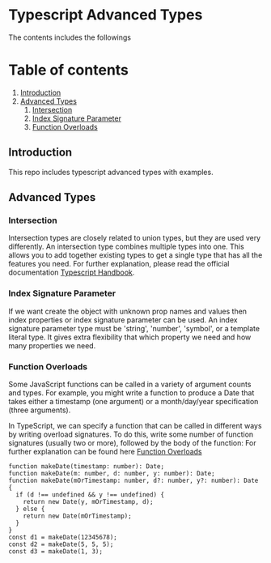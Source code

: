 # Typescript Advanced Types

The contents includes the followings

# Table of contents

1. [Introduction](#introduction)
2. [Advanced Types](#advanced)
   1. [Intersection](#intersection)
   2. [Index Signature Parameter](#index-signature)
   3. [Function Overloads](#overloads)

## Introduction <a name="introduction"></a>

This repo includes typescript advanced types with examples.

## Advanced Types <a name="advanced"></a>

### Intersection <a name="intersection"></a>

Intersection types are closely related to union types, but they are used very differently. An intersection type combines multiple types into one. This allows you to add together existing types to get a single type that has all the features you need.
For further explanation, please read the official documentation [Typescript Handbook](https://www.typescriptlang.org/docs/handbook/unions-and-intersections.html).

### Index Signature Parameter <a name="index-signature">

If we want create the object with unknown prop names and values then index properties
or index signature parameter can be used.
An index signature parameter type must be 'string', 'number', 'symbol', or a template literal type.
It gives extra flexibility that which property we need and how many properties we need.

### Function Overloads <a name="overloads">

Some JavaScript functions can be called in a variety of argument counts and types. For example, you might write a function to produce a Date that takes either a timestamp (one argument) or a month/day/year specification (three arguments).

In TypeScript, we can specify a function that can be called in different ways by writing overload signatures. To do this, write some number of function signatures (usually two or more), followed by the body of the function:
For further explanation can be found here [Function Overloads](https://www.typescriptlang.org/docs/handbook/2/functions.html#function-overloads)

```
function makeDate(timestamp: number): Date;
function makeDate(m: number, d: number, y: number): Date;
function makeDate(mOrTimestamp: number, d?: number, y?: number): Date {
  if (d !== undefined && y !== undefined) {
    return new Date(y, mOrTimestamp, d);
  } else {
    return new Date(mOrTimestamp);
  }
}
const d1 = makeDate(12345678);
const d2 = makeDate(5, 5, 5);
const d3 = makeDate(1, 3);

```

